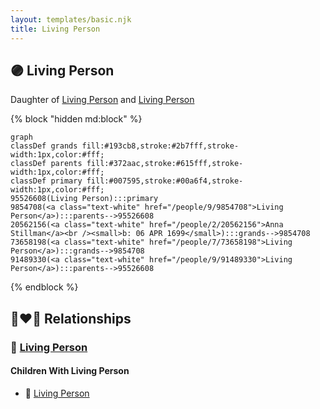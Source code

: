 ```yaml
---
layout: templates/basic.njk
title: Living Person
---
```

## 🟣 Living Person

Daughter of [Living Person](/people/9/91489330) and [Living Person](/people/9/9854708)

{% block "hidden md:block" %}
```mermaid
graph
classDef grands fill:#193cb8,stroke:#2b7fff,stroke-width:1px,color:#fff;
classDef parents fill:#372aac,stroke:#615fff,stroke-width:1px,color:#fff;
classDef primary fill:#007595,stroke:#00a6f4,stroke-width:1px,color:#fff;
95526608(Living Person):::primary
9854708(<a class="text-white" href="/people/9/9854708">Living Person</a>):::parents-->95526608
20562156(<a class="text-white" href="/people/2/20562156">Anna Stillman</a><br /><small>b: 06 APR 1699</small>):::grands-->9854708
73658198(<a class="text-white" href="/people/7/73658198">Living Person</a>):::grands-->9854708
91489330(<a class="text-white" href="/people/9/91489330">Living Person</a>):::parents-->95526608
```
{% endblock %}

## 👩‍❤️‍👨 Relationships

### 🔵 [Living Person](/people/3/33561872)

#### Children With Living Person
* 🔵 [Living Person](/people/2/27255579)